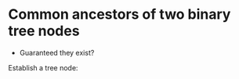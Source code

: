 # Common ancestors of two binary tree nodes

+ Guaranteed they exist?

Establish a tree node:
```

```
